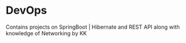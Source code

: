 # DevOps
Contains projects on SpringBoot | Hibernate and REST API along with knowledge of Networking by KK
